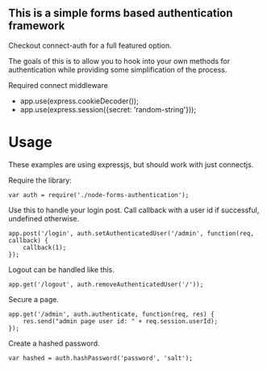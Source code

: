 This is a simple forms based authentication framework
-----------------------------------------------------

Checkout connect-auth for a full featured option.

The goals of this is to allow you to hook into your own methods for authentication
while providing some simplification of the process. 

Required connect middleware
 
 * app.use(express.cookieDecoder());
 * app.use(express.session({secret: 'random-string'}));

Usage
=====
These examples are using expressjs, but should work with just connectjs.

Require the library:

	var auth = require('./node-forms-authentication');

Use this to handle your login post. Call callback with a user id if successful, undefined otherwise.

	app.post('/login', auth.setAuthenticatedUser('/admin', function(req, callback) {
		callback(1);
	});


Logout can be handled like this.

	app.get('/logout', auth.removeAuthenticatedUser('/'));


Secure a page.

	app.get('/admin', auth.authenticate, function(req, res) {
		res.send("admin page user id: " + req.session.userId);
	});


Create a hashed password. 
	
	var hashed = auth.hashPassword('password', 'salt');

